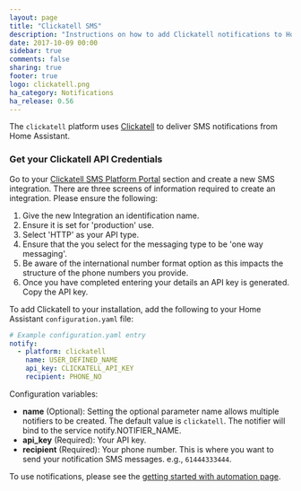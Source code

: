 ```yaml
---
layout: page
title: "Clickatell SMS"
description: "Instructions on how to add Clickatell notifications to Home Assistant."
date: 2017-10-09 00:00
sidebar: true
comments: false
sharing: true
footer: true
logo: clickatell.png
ha_category: Notifications
ha_release: 0.56
---
```



The `clickatell` platform uses [Clickatell](https://clickatell.com) to deliver SMS notifications from Home Assistant.

### Get your Clickatell API Credentials
Go to your [Clickatell SMS Platform Portal](https://portal.clickatell.com/#/) section and create a new SMS integration. There are three screens of information required to create an integration. Please ensure the following:

1. Give the new Integration an identification name.
2. Ensure it is set for 'production' use.
3. Select 'HTTP' as your API type.
4. Ensure that the you select for the messaging type to be 'one way messaging'.
5. Be aware of the international number format option as this impacts the structure of the phone numbers you provide.
6. Once you have completed entering your details an API key is generated. Copy the API key.

To add Clickatell to your installation, add the following to your Home Assistant `configuration.yaml` file:

```yaml
# Example configuration.yaml entry
notify:
  - platform: clickatell
    name: USER_DEFINED_NAME
    api_key: CLICKATELL_API_KEY
    recipient: PHONE_NO
```

Configuration variables:

* **name** (Optional): Setting the optional parameter name allows multiple notifiers to be created. The default value is `clickatell`. The notifier will bind to the service notify.NOTIFIER_NAME.
* **api_key** (Required): Your API key.
* **recipient** (Required): Your phone number. This is where you want to send your notification SMS messages. e.g., `61444333444`.


To use notifications, please see the [getting started with automation page](/getting-started/automation/).

